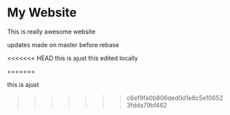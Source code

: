 # My Website

This is really awesome website

updates made on master before rebase


<<<<<<< HEAD
this is ajust this edited locally

=======

this is ajust
>>>>>>> c6ef9fa0b806ded0d1e8c5e106523fdda79bf462
